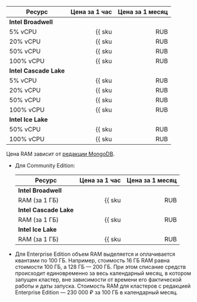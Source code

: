 | Ресурс        | Цена за 1 час                                        | Цена за 1 месяц                                            |
| ----- | ----: | ----: |
| **Intel Broadwell** |
| 5% vCPU       | {{ sku|RUB|mdb.cluster.mongodb.v1.cpu.c5|string }}   | {{ sku|RUB|mdb.cluster.mongodb.v1.cpu.c5|month|string }}   |
| 20% vCPU      | {{ sku|RUB|mdb.cluster.mongodb.v1.cpu.c20|string }}  | {{ sku|RUB|mdb.cluster.mongodb.v1.cpu.c20|month|string }}  |
| 50% vCPU      | {{ sku|RUB|mdb.cluster.mongodb.v1.cpu.c50|string }}  | {{ sku|RUB|mdb.cluster.mongodb.v1.cpu.c50|month|string }}  |
| 100% vCPU     | {{ sku|RUB|mdb.cluster.mongodb.v1.cpu.c100|string }} | {{ sku|RUB|mdb.cluster.mongodb.v1.cpu.c100|month|string }} |
| **Intel Cascade Lake** |
| 5% vCPU       | {{ sku|RUB|mdb.cluster.mongodb.v2.cpu.c5|string }}   | {{ sku|RUB|mdb.cluster.mongodb.v2.cpu.c5|month|string }}   |
| 20% vCPU      | {{ sku|RUB|mdb.cluster.mongodb.v2.cpu.c20|string }}  | {{ sku|RUB|mdb.cluster.mongodb.v2.cpu.c20|month|string }}  |
| 50% vCPU      | {{ sku|RUB|mdb.cluster.mongodb.v2.cpu.c50|string }}  | {{ sku|RUB|mdb.cluster.mongodb.v2.cpu.c50|month|string }}  |
| 100% vCPU     | {{ sku|RUB|mdb.cluster.mongodb.v2.cpu.c100|string }} | {{ sku|RUB|mdb.cluster.mongodb.v2.cpu.c100|month|string }} |
| **Intel Ice Lake** |
| 50% vCPU      | {{ sku|RUB|mdb.cluster.mongodb.v3.cpu.c50|string }}  | {{ sku|RUB|mdb.cluster.mongodb.v3.cpu.c50|month|string }}  |
| 100% vCPU     | {{ sku|RUB|mdb.cluster.mongodb.v3.cpu.c100|string }} | {{ sku|RUB|mdb.cluster.mongodb.v3.cpu.c100|month|string }} |

Цена RAM зависит от [редакции MongoDB](../../managed-mongodb/concepts/editions.md).

* Для Community Edition:

    | Ресурс        | Цена за 1 час                                   | Цена за 1 месяц                                       |
    | ----- | ----: | ----: |
    | **Intel Broadwell** |
    | RAM (за 1 ГБ) | {{ sku|RUB|mdb.cluster.mongodb.v1.ram|string }} | {{ sku|RUB|mdb.cluster.mongodb.v1.ram|month|string }} |
    | **Intel Cascade Lake** |
    | RAM (за 1 ГБ) | {{ sku|RUB|mdb.cluster.mongodb.v2.ram|string }} | {{ sku|RUB|mdb.cluster.mongodb.v2.ram|month|string }} |
    | **Intel Ice Lake** |
    | RAM (за 1 ГБ) | {{ sku|RUB|mdb.cluster.mongodb.v3.ram|string }} | {{ sku|RUB|mdb.cluster.mongodb.v3.ram|month|string }} |

* Для Enterprise Edition объем RAM выделяется и оплачивается квантами по 100 ГБ. Например, стоимость 16 ГБ RAM равна стоимости 100 ГБ, а 128 ГБ — 200 ГБ. При этом списание средств происходит единовременно за весь календарный месяц, в котором запущен кластер, вне зависимости от времени его фактической работы и даты запуска. Стоимость RAM для кластеров с редакцией Enterprise Edition — 230 000 ₽ за 100 ГБ в календарный месяц.

